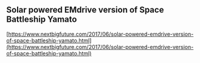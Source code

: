 ## Solar powered EMdrive version of Space Battleship Yamato
  
  [https://www.nextbigfuture.com/2017/06/solar-powered-emdrive-version-of-space-battleship-yamato.html](https://www.nextbigfuture.com/2017/06/solar-powered-emdrive-version-of-space-battleship-yamato.html)